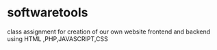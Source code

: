 # softwaretools
class assignment for creation of our own website frontend and backend using HTML ,PHP,JAVASCRIPT,CSS
